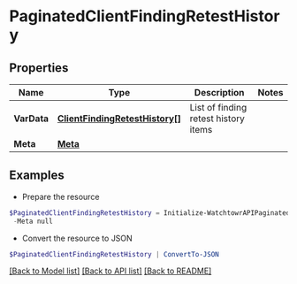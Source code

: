 # PaginatedClientFindingRetestHistory
## Properties

Name | Type | Description | Notes
------------ | ------------- | ------------- | -------------
**VarData** | [**ClientFindingRetestHistory[]**](ClientFindingRetestHistory.md) | List of finding retest history items | 
**Meta** | [**Meta**](Meta.md) |  | 

## Examples

- Prepare the resource
```powershell
$PaginatedClientFindingRetestHistory = Initialize-WatchtowrAPIPaginatedClientFindingRetestHistory  -VarData null `
 -Meta null
```

- Convert the resource to JSON
```powershell
$PaginatedClientFindingRetestHistory | ConvertTo-JSON
```

[[Back to Model list]](../README.md#documentation-for-models) [[Back to API list]](../README.md#documentation-for-api-endpoints) [[Back to README]](../README.md)

